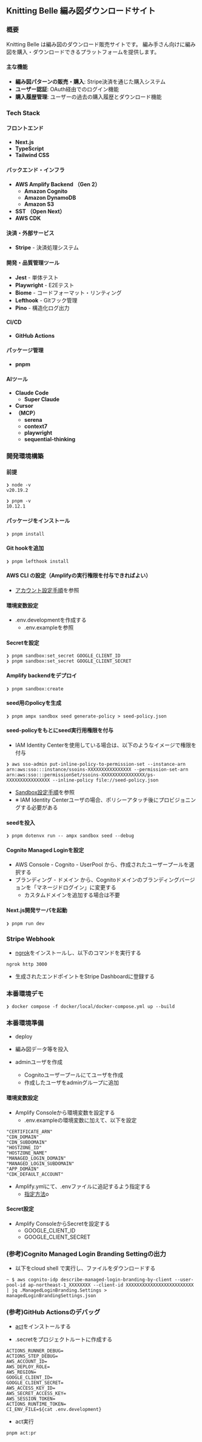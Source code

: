 ## Knitting Belle 編み図ダウンロードサイト

### 概要

Knitting Belle は編み図のダウンロード販売サイトです。
編み手さん向けに編み図を購入・ダウンロードできるプラットフォームを提供します。

#### 主な機能
- **編み図パターンの販売・購入**: Stripe決済を通じた購入システム
- **ユーザー認証**: OAuth経由でのログイン機能
- **購入履歴管理**: ユーザーの過去の購入履歴とダウンロード機能


### Tech Stack

#### フロントエンド
- **Next.js**
- **TypeScript**
- **Tailwind CSS**

#### バックエンド・インフラ
- **AWS Amplify Backend （Gen 2）**
  - **Amazon Cognito**
  - **Amazon DynamoDB**
  - **Amazon S3**
- **SST （Open Next）**
- **AWS CDK**

#### 決済・外部サービス
- **Stripe** - 決済処理システム

#### 開発・品質管理ツール
- **Jest** - 単体テスト
- **Playwright** - E2Eテスト
- **Biome** - コードフォーマット・リンティング
- **Lefthook** - Gitフック管理
- **Pino** - 構造化ログ出力

#### CI/CD
- **GitHub Actions**

#### パッケージ管理
- **pnpm**

#### AIツール
- **Claude Code**
  - **Super Claude**
- **Cursor**
- **（MCP）**
  - **serena**
  - **context7**
  - **playwright**
  - **sequential-thinking**


### 開発環境構築
#### 前提
```
❯ node -v
v20.19.2
```

```
❯ pnpm -v
10.12.1
```

#### パッケージをインストール
```
❯ pnpm install
```

#### Git hookを追加
```
❯ pnpm lefthook install
```

#### AWS CLI の設定（Amplifyの実行権限を付与できればよい）
- [アカウント設定手順](https://docs.amplify.aws/react/start/account-setup/)を参照


#### 環境変数設定
- .env.developmentを作成する
  - .env.exampleを参照

#### Secretを設定
```
❯ pnpm sandbox:set_secret GOOGLE_CLIENT_ID
❯ pnpm sandbox:set_secret GOOGLE_CLIENT_SECRET
```

#### Amplify backendをデプロイ
```
❯ pnpm sandbox:create
```

#### seed用のpolicyを生成
```
❯ pnpm ampx sandbox seed generate-policy > seed-policy.json
```

#### seed-policyをもとにseed実行用権限を付与
- IAM Identity Centerを使用している場合は、以下のようなイメージで権限を付与
```
❯ aws sso-admin put-inline-policy-to-permission-set --instance-arn arn:aws:sso:::instance/ssoins-XXXXXXXXXXXXXXXX --permission-set-arn arn:aws:sso:::permissionSet/ssoins-XXXXXXXXXXXXXXXX/ps-XXXXXXXXXXXXXXXX --inline-policy file://seed-policy.json
```
- [Sandbox設定手順](https://docs.amplify.aws/react/deploy-and-host/sandbox-environments/seed/)を参照
- ※ IAM Identity Centerユーザの場合、ポリシーアタッチ後にプロビジョニングする必要がある

#### seedを投入
```
❯ pnpm dotenvx run -- ampx sandbox seed --debug
```

#### Cognito Managed Loginを設定
- AWS Console - Cognito - UserPool から、作成されたユーザープールを選択する
- ブランディング - ドメイン から、Cognitoドメインのブランディングバージョンを「マネージドログイン」に変更する
  - カスタムドメインを追加する場合は不要


#### Next.js開発サーバを起動
```
❯ pnpm run dev
```


### Stripe Webhook
- [ngrok](https://ngrok.com/)をインストールし、以下のコマンドを実行する
```
ngrok http 3000
```
- 生成されたエンドポイントをStripe Dashboardに登録する


### 本番環境デモ
```
❯ docker compose -f docker/local/docker-compose.yml up --build
```


### 本番環境準備

- deploy

- 編み図データ等を投入

- adminユーザを作成
  - Cognitoユーザープールにてユーザを作成
  - 作成したユーザをadminグループに追加

#### 環境変数設定
- Amplify Consoleから環境変数を設定する
  - .env.exampleの環境変数に加えて、以下を設定
```
"CERTIFICATE_ARN"
"CDN_DOMAIN"
"CDN_SUBDOMAIN"
"HOSTZONE_ID"
"HOSTZONE_NAME"
"MANAGED_LOGIN_DOMAIN"
"MANAGED_LOGIN_SUBDOMAIN"
"APP_DOMAIN"
"CDK_DEFAULT_ACCOUNT"
```

- Amplify.ymlにて、.envファイルに追記するよう指定する
    - [指定方法](https://docs.amplify.aws/nextjs/deploy-and-host/fullstack-branching/secrets-and-vars/#branch-environment-2)o

#### Secret設定
- Amplify ConsoleからSecretを設定する
  - GOOGLE_CLIENT_ID
  - GOOGLE_CLIENT_SECRET


### (参考)Cognito Managed Login Branding Settingの出力
- 以下をcloud shell で実行し、ファイルをダウンロードする
```
~ $ aws cognito-idp describe-managed-login-branding-by-client --user-pool-id ap-northeast-1_XXXXXXXX --client-id XXXXXXXXXXXXXXXXXXXXXXXXX | jq .ManagedLoginBranding.Settings > managedLoginBrandingSettings.json
```

### (参考)GitHub Actionsのデバッグ
- [act](https://nektosact.com/)をインストールする

- .secretをプロジェクトルートに作成する
```
ACTIONS_RUNNER_DEBUG=
ACTIONS_STEP_DEBUG=
AWS_ACCOUNT_ID=
AWS_DEPLOY_ROLE=
AWS_REGION=
GOOGLE_CLIENT_ID=
GOOGLE_CLIENT_SECRET=
AWS_ACCESS_KEY_ID=
AWS_SECRET_ACCESS_KEY=
AWS_SESSION_TOKEN=
ACTIONS_RUNTIME_TOKEN=
CI_ENV_FILE=${cat .env.development}
```

- act実行
```
pnpm act:pr
```

